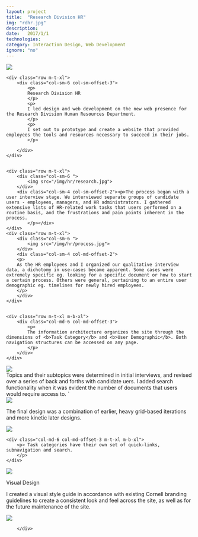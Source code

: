 ```yaml
---
layout: project
title:  "Research Division HR"
img: "rdhr.jpg"
description: 
date:   2017/1/1
technologies: 
category: Interaction Design, Web Development
ignore: "no"
---
```

<img src="/img/hr/hr-splash.jpg">


<div class="contain-x">

	<div class="row m-t-xl">
		<div class="col-sm-6 col-sm-offset-3">
			<p>
			Research Division HR
			</p>
			<p>
			I led design and web development on the new web presence for the Research Division Human Resources Department.
			</p>
			<p>
			I set out to prototype and create a website that provided employees the tools and resources necessary to succeed in their jobs.
			</p>
			
		</div>
	</div>


	<div class="row m-t-xl">
		<div class="col-sm-6 ">
			<img src="/img/hr/research.jpg">
		</div>
		<div class="col-sm-4 col-sm-offset-2"><p>The process began with a user interview stage. We interviewed separate groups of candidate users - employees, managers, and HR administrators. I gathered extensive lists of HR-related work tasks that users performed on a routine basis, and the frustrations and pain points inherent in the process.
			</p></div>
	</div>
	<div class="row m-t-xl">
		<div class="col-sm-6 ">
			<img src="/img/hr/process.jpg">
		</div>
		<div class="col-sm-4 col-md-offset-2">
		<p>
		As the HR employees and I organized our qualitative interview data, a dichotomy in use-cases became apparent. Some cases were extremely specific eg. looking for a specific document or how to start a certain process. Others were general, pertaining to an entire user demographic eg. timelines for newly hired employees.
		</p>
		</div>
	</div>


	<div class="row m-t-xl m-b-xl">
		<div class="col-md-6 col-md-offset-3">
			<p>
			The information architecture organizes the site through the dimensions of <b>Task Category</b> and <b>User Demographic</b>. Both navigation structures can be accessed on any page.
			</p>
		</div>
	</div>


</div>


<img src="/img/hr/wireframe.png">


<div class="contain-x">
	<div class="row">
		<div class="col-md-6 col-md-offset-3 m-t-xl m-b-xl">
		Topics and their subtopics were determined in initial interviews, and revised over a series of back and forths with candidate uers. I added search functionality when it was evident the number of documents that users would require access to.
`		</div>
	</div>
</div>

<img src="/img/hr/wireframe2.png">

<div class="contain-x">
	<div class="row m-t-xl">
	<div class="col-md-6 col-md-offset-3 m-b-xl">
		<p> The final design was a combination of earlier, heavy grid-based iterations and more kinetic later designs.
		</p>
	</div>
	<div class="col-md-10 col-md-offset-1">
		<img src="/img/hr/home-mock.png" class="shadow">
	</div>

	<div class="col-md-6 col-md-offset-3 m-t-xl m-b-xl">
		<p> Task categories have their own set of quick-links, subnavigation and search.
		</p>
	</div>
</div>
</div>

<img src="/img/hr/pages.png">


<div class="contain-x">
	<div class="row m-t-xl">	
	<div class="col-md-6 col-md-offset-3">
		<p>
		Visual Design
		</p>
		<p>
		I created a visual style guide in accordance with existing Cornell branding guidelines to create a consistent look and feel across the site, as well as for the future maintenance of the site.
		</p>
	</div>
	<div class="col-md-12 m-t-xl m-b-xl">
		<img src="/img/hr/style-guide.png">
	</div>
	<div class="col-md-6 col-md-offset-3 m-b-xl">
		
		</div>

	
</div>




	
</div>

